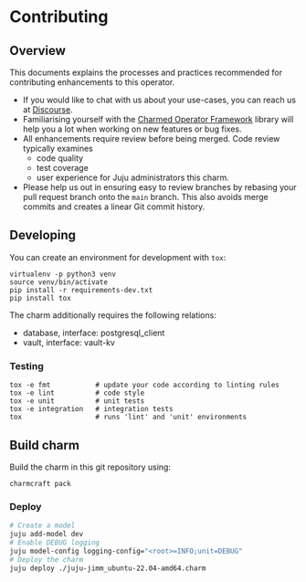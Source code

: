 # Contributing

## Overview

This documents explains the processes and practices recommended for contributing enhancements to
this operator.

- If you would like to chat with us about your use-cases, you can reach
  us at [Discourse](https://chat.charmhub.io/charmhub/channels/jaas).
- Familiarising yourself with the [Charmed Operator Framework](https://juju.is/docs/sdk) library
  will help you a lot when working on new features or bug fixes.
- All enhancements require review before being merged. Code review typically examines
  - code quality
  - test coverage
  - user experience for Juju administrators this charm.
- Please help us out in ensuring easy to review branches by rebasing your pull request branch onto
  the `main` branch. This also avoids merge commits and creates a linear Git commit history.

## Developing

You can create an environment for development with `tox`:

```shell
virtualenv -p python3 venv
source venv/bin/activate
pip install -r requirements-dev.txt
pip install tox
```

The charm additionally requires the following relations:
- database, interface: postgresql_client
- vault, interface: vault-kv

### Testing

```shell
tox -e fmt           # update your code according to linting rules
tox -e lint          # code style
tox -e unit          # unit tests
tox -e integration   # integration tests
tox                  # runs 'lint' and 'unit' environments
```


## Build charm

Build the charm in this git repository using:

```shell
charmcraft pack
```

### Deploy

```bash
# Create a model
juju add-model dev
# Enable DEBUG logging
juju model-config logging-config="<root>=INFO;unit=DEBUG"
# Deploy the charm
juju deploy ./juju-jimm_ubuntu-22.04-amd64.charm
```